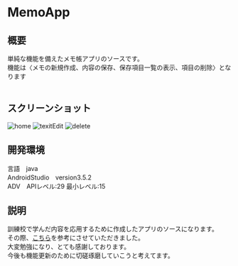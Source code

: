 MemoApp
====
## 概要
単純な機能を備えたメモ帳アプリのソースです。<br>
機能は〈メモの新規作成、内容の保存、保存項目一覧の表示、項目の削除〉となります<br>
<br>
## スクリーンショット
![home](https://user-images.githubusercontent.com/60495469/75501753-3d267e00-5a14-11ea-96df-9bf37f0172d5.png)
![texitEdit](https://user-images.githubusercontent.com/60495469/75501563-b376b080-5a13-11ea-98a5-4e5eaea98782.png)
![delete](https://user-images.githubusercontent.com/60495469/75501771-4adc0380-5a14-11ea-81fa-767dbb1fa067.png)
<br>
## 開発環境
言語　java<br>
AndroidStudio　version3.5.2<br>
ADV　APIレベル:29 最小レベル:15
<br>
## 説明
訓練校で学んだ内容を応用するために作成したアプリのソースになります。<br>
その際、[こちら](https://high-programmer.com/2017/09/01/android-studio-memo-app-1/)を参考にさせていただきました。<br>
大変勉強になり、とても感謝しております。<br>
今後も機能更新のために切磋琢磨していこうと考えてます。
